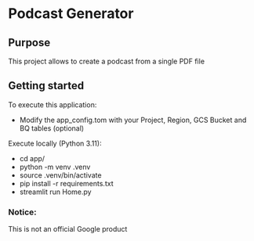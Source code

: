 # Podcast Generator

## Purpose

This project allows to create a podcast from a single PDF file

## Getting started

To execute this application:

- Modify the app_config.tom with your Project, Region, GCS Bucket and BQ tables (optional)

Execute locally (Python 3.11):
- cd app/
- python -m venv .venv
- source .venv/bin/activate
- pip install -r requirements.txt
- streamlit run Home.py 

### Notice:
This is not an official Google product
